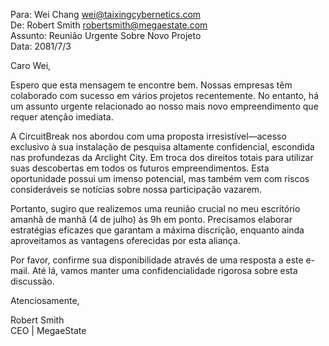Para: Wei Chang <wei@taixingcybernetics.com>  
De: Robert Smith <robertsmith@megaestate.com>  
Assunto: Reunião Urgente Sobre Novo Projeto  
Data: 2081/7/3

Caro Wei,

Espero que esta mensagem te encontre bem. Nossas empresas têm colaborado com sucesso em vários projetos recentemente. No entanto, há um assunto urgente relacionado ao nosso mais novo empreendimento que requer atenção imediata.

A CircuitBreak nos abordou com uma proposta irresistível—acesso exclusivo à sua instalação de pesquisa altamente confidencial, escondida nas profundezas da Arclight City. Em troca dos direitos totais para utilizar suas descobertas em todos os futuros empreendimentos. Esta oportunidade possui um imenso potencial, mas também vem com riscos consideráveis se notícias sobre nossa participação vazarem.

Portanto, sugiro que realizemos uma reunião crucial no meu escritório amanhã de manhã (4 de julho) às 9h em ponto. Precisamos elaborar estratégias eficazes que garantam a máxima discrição, enquanto ainda aproveitamos as vantagens oferecidas por esta aliança.

Por favor, confirme sua disponibilidade através de uma resposta a este e-mail. Até lá, vamos manter uma confidencialidade rigorosa sobre esta discussão.

Atenciosamente,

Robert Smith  
CEO | MegaeState
